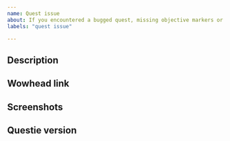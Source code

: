 ```yaml
---
name: Quest issue
about: If you encountered a bugged quest, missing objective markers or if quests are shown on your map which you already completed choose this issue type.
labels: "quest issue"

---
```


## Description
<!-- Explain in detail what problem you encountered. Is a quest not showing or showing again or an objective not showing or a spawn missing? -->


## Wowhead link
<!-- If this issue is about a quest/npc/item/... then please include a link to it from Wowhead: https://classic.wowhead.com -->


## Screenshots
<!-- If you can, add a screenshot to help explaining the problem (e.g. of your map where a quest is not shown but the NPC has an ! above him). Simply drag and drop the image in this input field, no need to upload it to any other image platform. -->


## Questie version
<!-- Which version of Questie are you using? You can find it by typing "/dump QuestieGetVersionString()" in the ingame chat or look at your "Addons" list. -->

